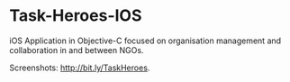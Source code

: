 Task-Heroes-IOS
===============

iOS Application in Objective-C focused on organisation management and collaboration in and between NGOs.

Screenshots: http://bit.ly/TaskHeroes.
